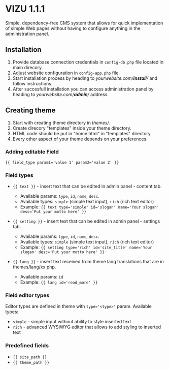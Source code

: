 # VIZU 1.1.1
Simple, dependency-free CMS system that allows for quick implementation of simple Web pages without having to configure anything in the administration panel.


## Installation
1. Provide database connection credentials in `config-db.php` file located in main direcory.
2. Adjust website configuration in `config-app.php` file.
3. Start installation process by heading to _yourwebsite.com/**install**/_ and follow instructions.
3. After succesfull installation you can access administration panel by heading to _yourwebsite.com/**admin**/_ address.

## Creating theme

1. Start with creating theme directory in _themes/_.
2. Create direcory "templates" inside your theme directory.
3. HTML code should be put in "home.html" in "templates" directory.
4. Every other aspect of your theme depends on your preferences.

### Adding editable Field

``{{ field_type param1='value 1' param2='value 2' }}``

### Field types

* `{{ text }}` - insert text that can be edited in admin panel - content tab.
  - Available params: `type`, `id`, `name`, `desc`.
  - Available types: `simple` (simple text input), `rich` (rich text editor)
  - Example: `{{ text type='simple' id='slogan' name='Your slogan' desc='Put your motto here' }}`

* `{{ setting }}` - insert text that can be edited in admin panel - settings tab.
  - Available params: `type`, `id`, `name`, `desc`.
  - Available types: `simple` (simple text input), `rich` (rich text editor)
  - Example: `{{ setting type='rich' id='site_title' name='Your slogan' desc='Put your motto here' }}`

* `{{ lang }}` - insert text received from theme lang translations that are in themes/lang/xx.php.
  - Available params: `id`
  - Example: `{{ lang id='read_more' }}`


### Field editor types

Editor types are defined in theme with `type='<type>'` param. Available types:
* `simple` - simple input without ability to style inserted text
* `rich` - advanced WYSIWYG editor that allows to add styling to inserted text

### Predefined fields

* `{{ site_path }}`
* `{{ theme_path }}`